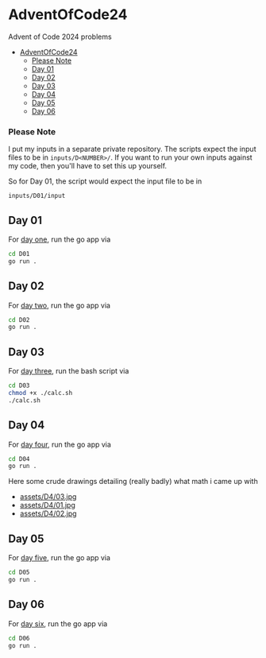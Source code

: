 # AdventOfCode24
Advent of Code 2024 problems

- [AdventOfCode24](#adventofcode24)
    - [Please Note](#please-note)
  - [Day 01](#day-01)
  - [Day 02](#day-02)
  - [Day 03](#day-03)
  - [Day 04](#day-04)
  - [Day 05](#day-05)
  - [Day 06](#day-06)

### Please Note
I put my inputs in a separate private repository. The scripts expect the input files to be in `inputs/D<NUMBER>/`.
If you want to run your own inputs against my code, then you'll have to set this up yourself.

So for Day 01, the script would expect the input file to be in
```
inputs/D01/input
```

## Day 01
For [day one](https://adventofcode.com/2024/day/1), run the go app via

```bash
cd D01
go run .
```

## Day 02
For [day two](https://adventofcode.com/2024/day/2), run the go app via

```bash
cd D02
go run .
```

## Day 03
For [day three](https://adventofcode.com/2024/day/3), run the bash script via

```bash
cd D03
chmod +x ./calc.sh
./calc.sh
```

## Day 04
For [day four](https://adventofcode.com/2024/day/4), run the go app via

```bash
cd D04
go run .
```
Here some crude drawings detailing (really badly) what math i came up with

* [assets/D4/03.jpg](./assets/D04/3%20(Mittel).jpg) 
* [assets/D4/01.jpg](./assets/D04/1%20(Mittel).jpg)
* [assets/D4/02.jpg](./assets/D04/2%20(Mittel).jpg)

## Day 05
For [day five](https://adventofcode.com/2024/day/5), run the go app via

```bash
cd D05
go run .
```

## Day 06
For [day six](https://adventofcode.com/2024/day/6), run the go app via

```bash
cd D06
go run .
```